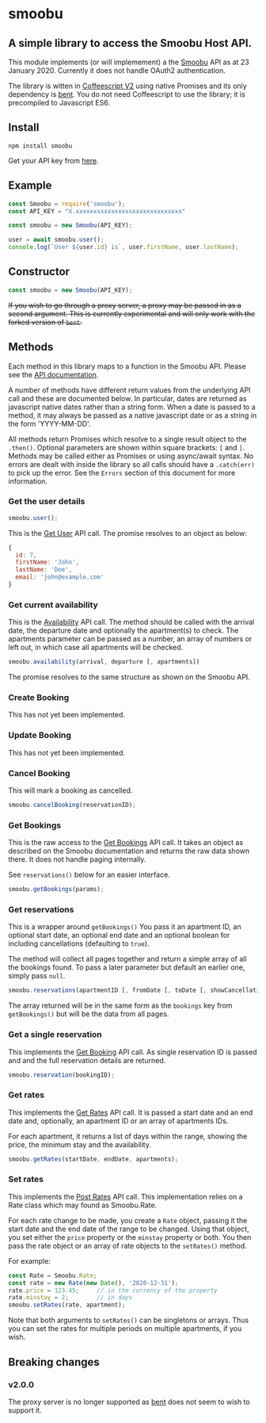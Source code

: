 # smoobu

[api]: https://docs.smoobu.com/
[smoobu]: https://smoobu.com/
[coffee2]: https://coffeescript.org/v2/
[bent]: https://www.npmjs.com/package/bent
[apikey]: https://login.smoobu.com/en/settings/channels/edit/70

## A simple library to access the Smoobu Host API.

This module implements (or will implemement) a the [Smoobu][smoobu]
API as at 23 January 2020.  Currently it does not handle OAuth2
authentication.

The library is witten in [Coffeescript V2][coffee2] using native
Promises and its only dependency is [bent][bent].  You do not
need Coffeescript to use the library; it is precompiled to
Javascript ES6.

## Install

```
npm install smoobu
```

Get your API key from [here][apikey].


## Example

```javascript
const Smoobu = require('smoobu');
const API_KEY = "X.xxxxxxxxxxxxxxxxxxxxxxxxxxxxxx"

const smoobu = new Smoobu(API_KEY);

user = await smoobu.user();
console.log(`User ${user.id} is`, user.firstName, user.lastName);
```

## Constructor

```javascript
const smoobu = new Smoobu(API_KEY);
```

~~If you wish to go through a proxy server, a proxy may
be passed in as a second argument.  This is currently experimental
and will only work with the forked version of `bent`.~~


## Methods

Each method in this library maps to a function in the Smoobu API. Please
see the [API documentation][api].

A number of methods have different return values from the underlying
API call and these are documented below.  In particular, dates are
returned as javascript native dates rather than a string form.  When a
date is passed to a method, it may always be passed as a native
javascript date or as a string in the form 'YYYY-MM-DD'.

All methods return Promises which resolve to a single result object
to the `.then()`. Optional parameters are shown within square
brackets: `[` and `]`.  Methods may be called either as Promises or using
async/await syntax.  No errors are dealt with inside the library
so all calls should have a `.catch(err)` to pick up the error.  See
the `Errors` section of this document for more information.

### Get the user details

```javascript
smoobu.user();
```

This is the [Get User](https://docs.smoobu.com/#get-user-api) API call.  The
promise resolves to an object as below:

```javascript
{
  id: 7,
  firstName: 'John',
  lastName: 'Doe',
  email: 'john@example.com'
}
```

### Get current availability

This is the [Availability](https://docs.smoobu.com/#smoobu-availability-api)
API call.  The method should be called with the arrival date, the departure
date and optionally the apartment(s) to check.  The apartments parameter
can be passed as a number, an array of numbers or left out, in which
case all apartments will be checked.

```javascript
smoobu.availability(arrival, departure [, apartments])
```

The promise resolves to the same structure as shown on the Smoobu API.

### Create Booking

This has not yet been implemented.

### Update Booking

This has not yet been implemented.

### Cancel Booking

This will mark a booking as cancelled.

```javascript
smoobu.cancelBooking(reservationID);
```

### Get Bookings

This is the raw access to the
[Get Bookings](https://docs.smoobu.com/#get-bookings-api) API call.  It
takes an object as described on the Smoobu documentation and returns
the raw data shown there.  It does not handle paging internally.

See `reservations()` below for an easier interface.

```javascript
smoobu.getBookings(params);
```

### Get reservations

This is a wrapper around `getBookings()`  You pass it an apartment ID,
an optional start date, an optional end date and an optional boolean
for including cancellations (defaulting to `true`).

The method will collect all pages together and return a simple array
of all the bookings found.  To pass a later parameter but default an
earlier one, simply pass `null`.

```javascript
smoobu.reservations(apartmentID [, fromDate [, toDate [, showCancellation]]]);
```

The array returned will be in the same form as the `bookings` key from
`getBookings()` but will be the data from all pages.

### Get a single reservation

This implements the [Get Booking](https://docs.smoobu.com/#get-booking-api)
API call.  As single reservation ID is passed and and the full reservation
details are returned.

```javascript
smoobu.reservation(bookingID);
```

### Get rates

This implements the [Get Rates](https://docs.smoobu.com/#get-rates-api)
API call.  It is passed a start date and an end date and, optionally,
an apartment ID or an array of apartments IDs.

For each apartment, it returns a list of days within the range, showing
the price, the minimum stay and the availability.

```javascript
smoobu.getRates(startDate, endDate, apartments);
```

### Set rates

This implements the [Post Rates](https://docs.smoobu.com/#post-rates-api)
API call.  This implementation relies on a Rate class which may
found as Smoobu.Rate.

For each rate change to be made, you create a `Rate` object, passing
it the start date and the end date of the range to be changed.  Using that
object, you set either the `price` property or the `minstay` property
or both.  You then pass the rate object or an array of rate objects to
the `setRates()` method.

For example:

```javascript
const Rate = Smoobu.Rate;
const rate = new Rate(new Date(), '2020-12-31');
rate.price = 123.45;     // in the currency of the property
rate.minstay = 2;        // in days
smoobu.setRates(rate, apartment);
```

Note that both arguments to `setRates()` can be singletons or arrays.
Thus you can set the rates for multiple periods on multiple apartments,
if you wish.

## Breaking changes

### v2.0.0

The proxy server is no longer supported as [bent] does not seem to
wish to support it.

